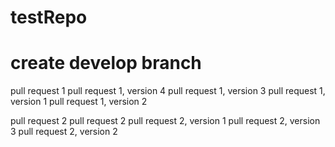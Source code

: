 # testRepo

# create develop branch

pull request 1
pull request 1, version 4
pull request 1, version 3
pull request 1, version 1
pull request 1, version 2

pull request 2
pull request 2
pull request 2, version 1
pull request 2, version 3
pull request 2, version 2